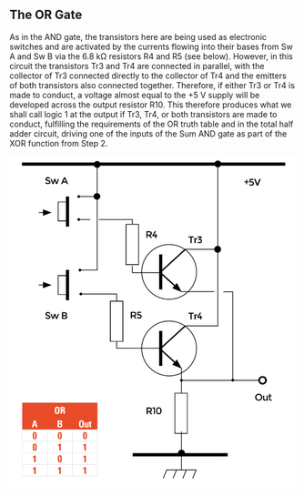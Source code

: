 ## The OR Gate

As in the AND gate, the transistors here are being used as electronic switches and are activated by the currents flowing into their bases from Sw A and Sw B via the 6.8 kΩ resistors R4 and R5 (see below). However, in this circuit the transistors Tr3 and Tr4 are connected in parallel, with the collector of Tr3 connected directly to the collector of Tr4 and the emitters of both transistors also connected together. Therefore, if either Tr3 or Tr4 is made to conduct, a voltage almost equal to the +5 V supply will be developed across the output resistor R10. This therefore produces what we shall call logic 1 at the output if Tr3, Tr4, or both transistors are made to conduct, fulfilling the requirements of the OR truth table and in the total half adder circuit, driving one of the inputs of the Sum AND gate as part of the XOR function from Step 2.

![The OR Gate](images/fig5.png)
